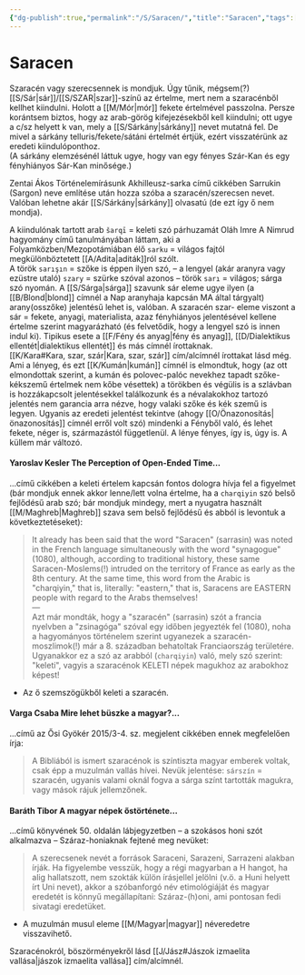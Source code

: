 ```yaml
---
{"dg-publish":true,"permalink":"/S/Saracen/","title":"Saracen","tags":["dg_uploaded","Englishtexttranslated"],"created":"2023-10-20T09:20","updated":"2023-10-29T02:57"}
---
```



# Saracen

Szaracén vagy szerecsennek is mondjuk. Úgy tűnik, mégsem(?) [[S/Sár\|sár]]/[[S/SZAR\|szar]]-színű az értelme, mert nem a szaracénből kellhet kiindulni. Holott a [[M/Mór\|mór]] fekete értelmével passzolna. Persze korántsem biztos, hogy az arab-görög kifejezésekből kell kiindulni; ott ugye a c/sz helyett k van, mely a [[S/Sárkány\|sárkány]] nevet mutatná fel. De mivel a sárkány telluris/fekete/sátáni értelmét értjük, ezért visszatérünk az eredeti kiindulóponthoz.  
(A sárkány elemzésénél láttuk ugye, hogy van egy fényes Szár-Kan és egy fényhiányos Sár-Kan minősége.)  

Zentai Ákos Történelemírásunk Akhilleusz-sarka című cikkében Sarrukin (Sargon) neve említése után hozza szóba a szaracén/szerecsen nevet. Valóban lehetne akár [[S/Sárkány\|sárkány]] olvasatú (de ezt így ő nem mondja).  

A kiindulónak tartott arab `šarqī` = keleti szó párhuzamát Oláh Imre A Nimrud hagyomány című tanulmányában láttam, aki a Folyamközben/Mezopotámiában élő `sarku` = világos fajtól megkülönböztetett [[A/Adita\|aditák]]ról szólt.  
A török `sarışın` = szőke is éppen ilyen szó, – a lengyel (akár aranyra vagy ezüstre utaló) `szary` = szürke szóval azonos – török `sarı` = világos; sárga szó nyomán. A [[S/Sárga\|sárga]] szavunk sár eleme ugye ilyen (a [[B/Blond\|blond]] címnél a Nap aranyhaja kapcsán MA által tárgyalt) arany(osszőke) jelentésű lehet is, valóban. A szaracén szar- eleme viszont a sár = fekete, anyagi, materialista, azaz fényhiányos jelentésével kellene értelme szerint magyarázható (és felvetődik, hogy a lengyel szó is innen indul ki). Tipikus esete a [[F/Fény és anyag\|fény és anyag]], [[D/Dialektikus ellentét\|dialektikus ellentét]] és más címnél írottaknak.  
[[K/Kara#Kara, szar, szár\|Kara, szar, szár]] cím/alcímnél írottakat lásd még.  
Ami a lényeg, és ezt [[K/Kumán\|kumán]] címnél is elmondtuk, hogy (az ott elmondottak szerint, a kumán és polovec-palóc nevekhez tapadt szőke-kékszemű értelmek nem kőbe vésettek) a törökben és végülis is a szlávban is hozzákapcsolt jelentésekkel találkozunk és a névalakokhoz tartozó jelentés nem garancia arra nézve, hogy valaki szőke és kék szemű is legyen. Ugyanis az eredeti jelentést tekintve (ahogy [[O/Önazonosítás\|önazonosítás]] címnél erről volt szó) mindenki a Fényből való, és lehet fekete, néger is, származástól függetlenül. A lénye fényes, így is, úgy is. A küllem már változó.  

#### Yaroslav Kesler The Perception of Open-Ended Time...

...című cikkében a keleti értelem kapcsán fontos dologra hívja fel a figyelmet (bár mondjuk ennek akkor lenne/lett volna értelme, ha a `charqiyin` szó belső fejlődésű arab szó; bár mondjuk mindegy, mert a nyugatra használt [[M/Maghreb\|Maghreb]] szava sem belső fejlődésű és abból is levontuk a következtetéseket):  
> It already has been said that the word "Saracen" (sarrasin) was noted in the French language simultaneously with the word "synagogue" (1080), although, according to traditional history, these same Saracen-Moslems(!) intruded on the territory of France as early as the 8th century. At the same time, this word from the Arabic is "charqiyin," that is, literally: "eastern," that is, Saracens are EASTERN people with regard to the Arabs themselves!  
> —  
> Azt már mondták, hogy a "szaracén" (sarrasin) szót a francia nyelvben a "zsinagóga" szóval egy időben jegyezték fel (1080), noha a hagyományos történelem szerint ugyanezek a szaracén-moszlimok(!) már a 8. században behatoltak Franciaország területére. Ugyanakkor ez a szó az arabból (`charqiyin`) való, mely szó szerint: "keleti", vagyis a szaracénok KELETI népek magukhoz az arabokhoz képest!  
- Az ő szemszögükből keleti a szaracén.

#### Varga Csaba Mire lehet büszke a magyar?...

...című az Ősi Gyökér 2015/3-4. sz. megjelent cikkében ennek megfelelően írja:  
> A Bibliából is ismert szaracénok is színtiszta magyar emberek voltak, csak épp a muzulmán vallás hívei. Nevük jelentése: `sárszín` = szaracén, ugyanis valami oknál fogva a sárga színt tartották magukra, vagy mások rájuk jellemzőnek.  

#### Baráth Tibor A magyar népek őstörténete...

...című könyvének 50. oldalán lábjegyzetben – a szokásos honi szót alkalmazva – Száraz-honiaknak fejtené meg nevüket:  
> A szerecsenek nevét a források Saraceni, Sarazeni, Sarrazeni alakban írják. Ha figyelembe vesszük, hogy a régi magyarban a H hangot, ha alig hallatszott, nem szokták külön írásjellel jelölni (v.ö. a Huni helyett írt Uni nevet), akkor a szóbanforgó név etimológiáját és magyar eredetét is könnyű megállapítani: Száraz-(h)oni, ami pontosan fedi sivatagi eredetüket.  
- A muzulmán musul eleme [[M/Magyar\|magyar]] néveredetre visszavihető.

Szaracénokról, böszörményekről lásd [[J/Jász#Jászok izmaelita vallása\|jászok izmaelita vallása]] cím/alcímnél.  